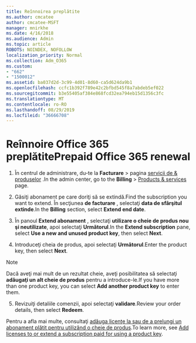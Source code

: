 ```yaml
---
title: Reînnoirea preplătite
ms.author: cmcatee
author: cmcatee-MSFT
manager: mnirkhe
ms.date: 4/16/2018
ms.audience: Admin
ms.topic: article
ROBOTS: NOINDEX, NOFOLLOW
localization_priority: Normal
ms.collection: Adm_O365
ms.custom:
- "662"
- "1500012"
ms.assetid: ba037d2d-3c99-4d01-8d60-ca5d624da9b1
ms.openlocfilehash: ccfc1b392f789e42c2bfbd545f8a7abdeb5ef022
ms.sourcegitcommit: b3e55405af384e868fcd32ea794eb15d1356c3fc
ms.translationtype: MT
ms.contentlocale: ro-RO
ms.lasthandoff: 08/29/2019
ms.locfileid: "36666708"
---
```

# <a name="prepaid-office-365-renewal"></a><span data-ttu-id="2aefb-102">Reînnoire Office 365 preplătite</span><span class="sxs-lookup"><span data-stu-id="2aefb-102">Prepaid Office 365 renewal</span></span>

1. <span data-ttu-id="2aefb-103">În centrul de administrare, du-te la **Facturare** \> pagina [servicii de & produselor](https://go.microsoft.com/fwlink/p/?linkid=842054) .</span><span class="sxs-lookup"><span data-stu-id="2aefb-103">In the admin center, go to the **Billing** \> [Products & services](https://go.microsoft.com/fwlink/p/?linkid=842054) page.</span></span>

2. <span data-ttu-id="2aefb-104">Găsiţi abonament pe care doriţi să se extindă.</span><span class="sxs-lookup"><span data-stu-id="2aefb-104">Find the subscription you want to extend.</span></span> <span data-ttu-id="2aefb-105">În secţiunea **de facturare** , selectaţi **data de sfârşitul extinde**.</span><span class="sxs-lookup"><span data-stu-id="2aefb-105">In the **Billing** section, select **Extend end date**.</span></span>

3. <span data-ttu-id="2aefb-106">În panoul **Extend abonament** , selectaţi **utilizare o cheie de produs nou şi neutilizate**, apoi selectaţi **Următorul**.</span><span class="sxs-lookup"><span data-stu-id="2aefb-106">In the **Extend subscription** pane, select **Use a new and unused product key**, then select **Next**.</span></span>

4. <span data-ttu-id="2aefb-107">Introduceţi cheia de produs, apoi selectaţi **Următorul**.</span><span class="sxs-lookup"><span data-stu-id="2aefb-107">Enter the product key, then select **Next**.</span></span>

> [!NOTE]
> <span data-ttu-id="2aefb-108">Dacă aveţi mai mult de un rezultat cheie, aveţi posibilitatea să selectaţi **adăugaţi un alt cheie de produs** pentru a introduce-le.</span><span class="sxs-lookup"><span data-stu-id="2aefb-108">If you have more than one product key, you can select **Add another product key** to enter them.</span></span>

5. <span data-ttu-id="2aefb-109">Revizuiţi detaliile comenzii, apoi selectaţi **validare**.</span><span class="sxs-lookup"><span data-stu-id="2aefb-109">Review your order details, then select **Redeem**.</span></span>

<span data-ttu-id="2aefb-110">Pentru a afla mai multe, consultaţi [adăuga licenţe la sau de a prelungi un abonament plătit pentru utilizând o cheie de produs](https://docs.microsoft.com/office365/admin/misc/add-licenses-using-product-key).</span><span class="sxs-lookup"><span data-stu-id="2aefb-110">To learn more, see [Add licenses to or extend a subscription paid for using a product key](https://docs.microsoft.com/office365/admin/misc/add-licenses-using-product-key).</span></span>